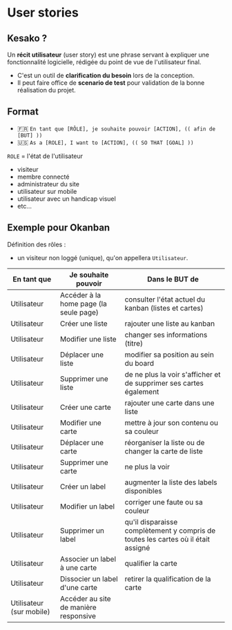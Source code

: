 # User stories

## Kesako ? 

Un **récit utilisateur** (user story) est une phrase servant à expliquer une fonctionnalité logicielle, rédigée du point de vue de l'utilisateur final.

- C'est un outil de **clarification du besoin** lors de la conception.
- Il peut faire office de **scenario de test** pour validation de la bonne réalisation du projet.

## Format

- 🇫🇷 `En tant que [RÔLE], je souhaite pouvoir [ACTION], (( afin de [BUT] ))`
- 🇺🇸 `As a [ROLE], I want to [ACTION], (( SO THAT [GOAL] ))`

`ROLE` = l'état de l'utilisateur 
- visiteur
- membre connecté
- administrateur du site
- utilisateur sur mobile
- utilisateur avec un handicap visuel
- etc…

## Exemple pour Okanban

Définition des rôles : 
- un visiteur non loggé (unique), qu'on appellera `Utilisateur`.


| **En tant que** | **Je souhaite pouvoir** | **Dans le BUT de** | 
| -- | -- | -- |
| Utilisateur | Accéder à la home page (la seule page) | consulter l'état actuel du kanban (listes et cartes) | 
| Utilisateur | Créer une liste | rajouter une liste au kanban |
| Utilisateur | Modifier une liste | changer ses informations (titre) |
| Utilisateur | Déplacer une liste | modifier sa position au sein du board |
| Utilisateur | Supprimer une liste | de ne plus la voir s'afficher et de supprimer ses cartes également |
| Utilisateur | Créer une carte | rajouter une carte dans une liste |
| Utilisateur | Modifier une carte | mettre à jour son contenu ou sa couleur |
| Utilisateur | Déplacer une carte | réorganiser la liste ou de changer la carte de liste |
| Utilisateur | Supprimer une carte | ne plus la voir |
| Utilisateur | Créer un label | augmenter la liste des labels disponibles |
| Utilisateur | Modifier un label | corriger une faute ou sa couleur |
| Utilisateur | Supprimer un label | qu'il disparaisse complètement y compris de toutes les cartes où il était assigné |
| Utilisateur | Associer un label à une carte | qualifier la carte |
| Utilisateur | Dissocier un label d'une carte | retirer la qualification de la carte |
| Utilisateur (sur mobile) | Accéder au site de manière responsive | 
